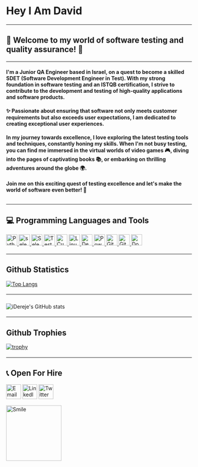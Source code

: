 # Hey I Am David
#### <hr>
## 🌟 Welcome to my world of software       testing and quality assurance! 🌟
#### <hr>
#### I'm a Junior QA Engineer based in Israel, on a quest to become a skilled SDET (Software Development Engineer in Test). With my strong foundation in software testing and an ISTQB certification, I strive to contribute to the development and testing of high-quality applications and software products.

#### ✨ Passionate about ensuring that software not only meets customer requirements but also exceeds user expectations, I am dedicated to creating exceptional user experiences.

#### In my journey towards excellence, I love exploring the latest testing tools and techniques, constantly honing my skills. When I'm not busy testing, you can find me immersed in the virtual worlds of video games 🎮, diving into the pages of captivating books 📚, or embarking on thrilling adventures around the globe 🌍.

#### Join me on this exciting quest of testing excellence and let's make the world of software even better! 🚀
## <hr>
## 💻 Programming  Languages and Tools

<div align="left">

<a href="https://www.python.org">
  <img src="https://cdn.iconscout.com/icon/free/png-256/python-3521655-2945099.png" alt="Python" width="30" height="30" />
</a>

<a href="https://www.selenium.dev">
  <img src="https://img.icons8.com/?size=2x&id=VOnRj9vGpXV8&format=png" alt="selenium" width="30" height="30" />
</a>

<a href="https://www.selenium.dev/documentation/en/selenium_installation/installing_selenium_libraries/">
  <img src="https://img.icons8.com/?size=2x&id=WbhlkucPF3tZ&format=png" alt="Selenium Test Automation" width="30" height="30" />
</a>

<a href="https://testng.org">
  <img src="https://img.icons8.com/color/48/000000/test-tube-rack.png" alt="TestNG" width="30" height="30"/>
</a>

<a href="https://cucumber.io">
  <img src="https://img.icons8.com/color/48/000000/cucumber.png" alt="Cucumber" width="30" height="30"/>
</a>

<a href="https://www.linux.org/">
  <img src="https://img.icons8.com/color/48/000000/linux.png" alt="Linux" width="30" height="30"/>
</a>

<a href="https://www.debian.org/">
  <img src="https://img.icons8.com/color/48/000000/debian.png" alt="Debian" width="30" height="30"/>
</a>

<a href="https://docs.microsoft.com/en-us/powershell/">
  <img src="https://img.icons8.com/color/48/000000/powershell.png" alt="PowerShell" width="30" height="30"/>
</a>

<a href="https://git-scm.com">
  <img src="https://img.icons8.com/color/48/000000/git.png" alt="Git" width="30" height="30" />
</a>

<a href="https://github.com">
  <img src="https://img.icons8.com/color/48/000000/github.png" alt="GitHub" width="30" height="30" />
</a>

<a href="https://www.docker.com">
  <img src="https://img.icons8.com/color/48/000000/docker.png" alt="Docker" width="30" height="30"/>
</a>
</div>

#####  <hr>

##  Github Statistics
[![Top Langs](https://github-readme-stats.vercel.app/api/top-langs/?username=iDereje&layout=compact&langs_count=10&theme=react&line_height=40&hide=css&count_private=true)](https://github.com/iDereje)



##### <hr>

 ![iDereje's GitHub stats](https://github-readme-stats.vercel.app/api?username=iDereje&rank_icon=github&theme=radical&count_private=true)

#### <hr>
 
## Github Trophies
  [![trophy](https://github-profile-trophy.vercel.app/?username=iDereje)](https://github.com/iDereje/github-profile-trophy)
  
#### <hr>

## 📞 Open For Hire  
<div align="left">
  <a href="mailto:derejeisack@gmail.com"><img src="https://img.icons8.com/color/48/000000/gmail.png" alt="Email" width="40" height="40"/></a>
  <a href="https://www.linkedin.com/in/daviddereje/"><img src="https://img.icons8.com/color/48/000000/linkedin.png" alt="LinkedIn" width="40" height="40"/></a>
  <a href="https://twitter.com/DavidDerejeM"><img src="https://img.icons8.com/color/48/000000/twitter.png" alt="Twitter" width="40" height="40"/></a>
</div>


<span>  <img src="https://img.icons8.com/?size=512&id=IFmZRpbkaJYA&format=png" alt="Smile " width="150" height="150" />
